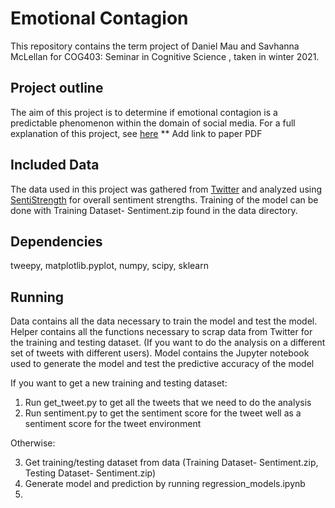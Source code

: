 # Emotional Contagion

This repository contains the term project of Daniel Mau and Savhanna McLellan for COG403: Seminar in Cognitive Science , taken in winter 2021.


## Project outline
The aim of this project is to determine if emotional contagion is a predictable phenomenon within the domain of social media. 
For a full explanation of this project, see [here]() ** Add link to paper PDF

## Included Data
The data used in this project was gathered from [Twitter](https://developer.twitter.com/en/docs/twitter-api) and analyzed using [SentiStrength](http://sentistrength.wlv.ac.uk/) for overall sentiment strengths.  Training of the model can be done with Training Dataset- Sentiment.zip found in the data directory.

## Dependencies

tweepy, 
matplotlib.pyplot, 
numpy, 
scipy, 
sklearn

## Running

Data contains all the data necessary to train the model and test the model.
Helper contains all the functions necessary to scrap data from Twitter for the training and testing dataset.  (If you want to do the analysis on a different set of tweets with different users).
Model contains the Jupyter notebook used to generate the model and test the predictive accuracy of the model

If you want to get a new training and testing dataset:
1. Run get_tweet.py to get all the tweets that we need to do the analysis
2. Run sentiment.py to get the sentiment score for the tweet well as a sentiment score for the tweet environment 

Otherwise:

3. Get training/testing dataset from data (Training Dataset- Sentiment.zip, Testing Dataset- Sentiment.zip)
4. Generate model and prediction by running regression_models.ipynb
5. 

